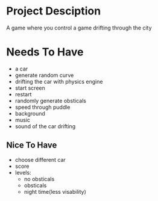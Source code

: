 # Project Desciption
A game where you control a game drifting through the city


# Needs To Have
- a car
- generate random curve
- drifting the car with physics engine
- start screen
- restart
- randomly generate obsticals
- speed through puddle
- background
- music
- sound of the car drifting

## Nice To Have
- choose different car
- score
- levels: 
    - no obsticals 
    - obsticals
    - night time(less visability)